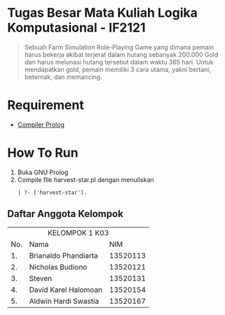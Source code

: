 # Tugas Besar Mata Kuliah Logika Komputasional - IF2121
> Sebuah Farm Simulation Role-Playing Game yang dimana pemain harus bekerja akibat terjerat dalam hutang sebanyak 200.000 Gold dan harus melunasi hutang tersebut dalam waktu 365 hari. Untuk mendapatkan gold, pemain memiliki 3 cara utama, yakni bertani, beternak, dan memancing.

# Requirement
* [Compiler Prolog](http://www.gprolog.org/#download)

# How To Run
1. Buka GNU Prolog
2. Compile file harvest-star.pl dengan menuliskan 
    ```
    | ?- ['harvest-star'].
    ```

## Daftar Anggota Kelompok

<table>

<tr><td colspan = 3 align = "center">KELOMPOK 1 K03</td></tr>
<tr><td>No.</td><td>Nama</td><td>NIM</td></tr>
<tr><td>1.</td><td>Brianaldo Phandiarta</td><td>13520113</td></tr>
<tr><td>2.</td><td>Nicholas Budiono</td><td>13520121</td></tr>
<tr><td>3.</td><td>Steven</td><td>13520131</td></tr>
<tr><td>4.</td><td>David Karel Halomoan</td><td>13520154</td></tr>
<tr><td>5.</td><td>Aldwin Hardi Swastia</td><td>13520167</td></tr>

</table>
